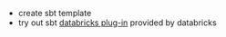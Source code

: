 * create sbt template
* try out sbt [databricks plug-in](https://github.com/databricks/sbt-databricks) provided by databricks
